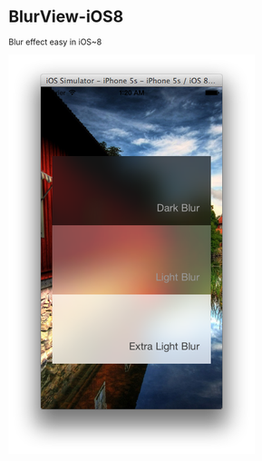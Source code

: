 BlurView-iOS8
=============

Blur effect easy in iOS~8

![ScreenShot](https://github.com/Vinodh-G/BlurView-iOS8/blob/master/BlurViewScreenShot.png)
